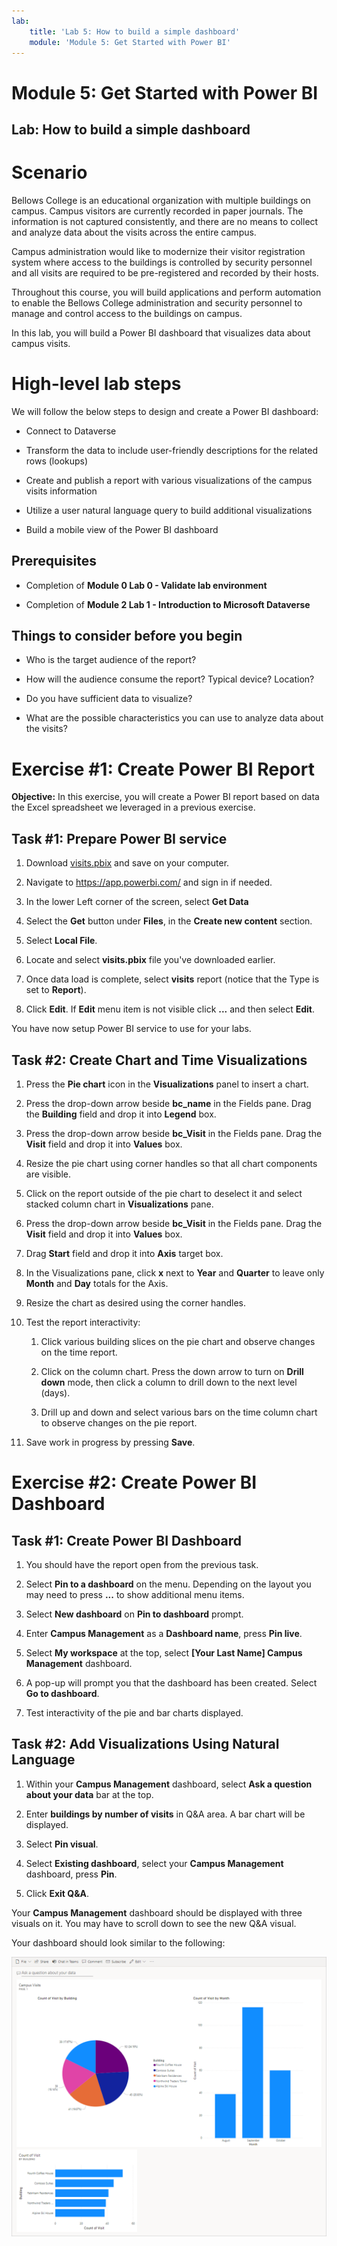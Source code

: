 ```yaml
---
lab:
    title: 'Lab 5: How to build a simple dashboard'
    module: 'Module 5: Get Started with Power BI'
---
```


# Module 5: Get Started with Power BI
## Lab: How to build a simple dashboard

# Scenario

Bellows College is an educational organization with multiple buildings on
campus. Campus visitors are currently recorded in paper journals. The
information is not captured consistently, and there are no means to collect and
analyze data about the visits across the entire campus.

Campus administration would like to modernize their visitor registration system
where access to the buildings is controlled by security personnel and all visits
are required to be pre-registered and recorded by their hosts.

Throughout this course, you will build applications and perform automation to
enable the Bellows College administration and security personnel to manage and
control access to the buildings on campus.

In this lab, you will build a Power BI dashboard that visualizes data about
campus visits.

# High-level lab steps

We will follow the below steps to design and create a Power BI dashboard:

-   Connect to Dataverse

-   Transform the data to include user-friendly descriptions for the related
    rows (lookups)

-   Create and publish a report with various visualizations of the campus visits
    information

-   Utilize a user natural language query to build additional visualizations

-   Build a mobile view of the Power BI dashboard

## Prerequisites

-   Completion of **Module 0 Lab 0 - Validate lab environment**

-   Completion of **Module 2 Lab 1 - Introduction to Microsoft Dataverse**

## Things to consider before you begin

-   Who is the target audience of the report?

-   How will the audience consume the report? Typical device? Location?

-   Do you have sufficient data to visualize?

-   What are the possible characteristics you can use to analyze data about the
    visits?

# Exercise \#1: Create Power BI Report

**Objective:** In this exercise, you will create a Power BI report based on data
the Excel spreadsheet we leveraged in a previous exercise.

## Task \#1: Prepare Power BI service

1.  Download [visits.pbix](https://github.com/MicrosoftLearning/PL-900-Microsoft-Power-Platform-Fundamentals/raw/master/Allfiles/visits.pbix) and save on your
    computer.

2.  Navigate to <https://app.powerbi.com/> and sign in if needed.

3.  In the lower Left corner of the screen, select **Get Data**

4.  Select the **Get** button under **Files**, in the **Create new content**
    section.

5.  Select **Local File**.

6.  Locate and select **visits.pbix** file you've downloaded earlier.

7.  Once data load is complete, select **visits** report (notice that the Type
    is set to **Report**).

8.  Click **Edit**. If **Edit** menu item is not visible click **...** and then
    select **Edit**.

You have now setup Power BI service to use for your labs. 

## Task \#2: Create Chart and Time Visualizations

1.  Press the **Pie chart** icon in the **Visualizations** panel to insert a chart.

2.  Press the drop-down arrow beside **bc_name** in the Fields pane. Drag the **Building** field and drop it into **Legend** box.

3.  Press the drop-down arrow beside **bc_Visit** in the Fields pane. Drag the **Visit** field and drop it into **Values** box.

4.  Resize the pie chart using corner handles so that all chart components are
    visible.

5.  Click on the report outside of the pie chart to deselect it and select
    stacked column chart in **Visualizations** pane.

6.  Press the drop-down arrow beside **bc_Visit** in the Fields pane. Drag the **Visit** field and drop it into **Values** box.

7.  Drag **Start** field and drop it into **Axis** target box.

8.  In the Visualizations pane, click **x** next to **Year** and **Quarter** to
    leave only **Month** and **Day** totals for the Axis.

9.  Resize the chart as desired using the corner handles.

10. Test the report interactivity:

    1.  Click various building slices on the pie chart and observe changes on
        the time report.

    2.  Click on the column chart. Press the down arrow to turn on **Drill
        down** mode, then click a column to drill down to the next level
        (days). 
    
    3.  Drill up and down and select various bars on the time column chart to
        observe changes on the pie report.

11. Save work in progress by pressing **Save**.

# Exercise \#2: Create Power BI Dashboard

## Task \#1: Create Power BI Dashboard

1.  You should have the report open from the previous task.

2.  Select **Pin to a dashboard** on the menu. Depending on the layout you may
    need to press **...** to show additional menu items.

3.  Select **New dashboard** on **Pin to dashboard** prompt.

4.  Enter **Campus Management** as a **Dashboard name**, press
    **Pin live**.

5.  Select **My workspace** at the top, select **[Your Last Name] Campus
    Management** dashboard.

6.  A pop-up will prompt you that the dashboard has been created. Select **Go to dashboard**.

7.  Test interactivity of the pie and bar charts displayed.

## Task \#2: Add Visualizations Using Natural Language

1.  Within your **Campus Management** dashboard, select **Ask a question about
    your data** bar at the top.

2.  Enter **buildings by number of visits** in Q&A area. A bar chart will be
    displayed.

3.  Select **Pin visual**.

4.  Select **Existing dashboard**, select your **Campus
    Management** dashboard, press **Pin**.

5.  Click **Exit Q&A**.

Your **Campus Management** dashboard should be displayed with three visuals on it. You
may have to scroll down to see the new Q&A visual.

Your dashboard should look similar to the following:

![](media/5-powerbi-result.png)
